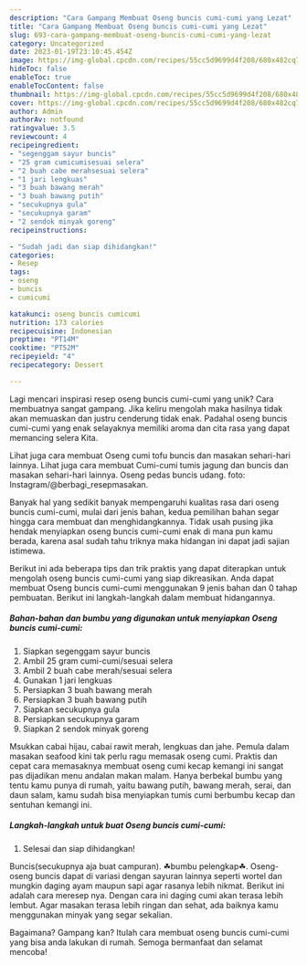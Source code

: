 ```yaml
---
description: "Cara Gampang Membuat Oseng buncis cumi-cumi yang Lezat"
title: "Cara Gampang Membuat Oseng buncis cumi-cumi yang Lezat"
slug: 693-cara-gampang-membuat-oseng-buncis-cumi-cumi-yang-lezat
category: Uncategorized
date: 2023-01-19T23:10:45.454Z
image: https://img-global.cpcdn.com/recipes/55cc5d9699d4f208/680x482cq70/oseng-buncis-cumi-cumi-foto-resep-utama.jpg
hideToc: false
enableToc: true
enableTocContent: false
thumbnail: https://img-global.cpcdn.com/recipes/55cc5d9699d4f208/680x482cq70/oseng-buncis-cumi-cumi-foto-resep-utama.jpg
cover: https://img-global.cpcdn.com/recipes/55cc5d9699d4f208/680x482cq70/oseng-buncis-cumi-cumi-foto-resep-utama.jpg
author: Admin
authorAv: notfound
ratingvalue: 3.5
reviewcount: 4
recipeingredient:
- "segenggam sayur buncis"
- "25 gram cumicumisesuai selera"
- "2 buah cabe merahsesuai selera"
- "1 jari lengkuas"
- "3 buah bawang merah"
- "3 buah bawang putih"
- "secukupnya gula"
- "secukupnya garam"
- "2 sendok minyak goreng"
recipeinstructions:

- "Sudah jadi dan siap dihidangkan!"
categories:
- Resep
tags:
- oseng
- buncis
- cumicumi

katakunci: oseng buncis cumicumi 
nutrition: 173 calories
recipecuisine: Indonesian
preptime: "PT14M"
cooktime: "PT52M"
recipeyield: "4"
recipecategory: Dessert

---
```





Lagi mencari inspirasi resep oseng buncis cumi-cumi yang unik? Cara membuatnya sangat gampang. Jika keliru mengolah maka hasilnya tidak akan memuaskan dan justru cenderung tidak enak. Padahal oseng buncis cumi-cumi yang enak selayaknya memiliki aroma dan cita rasa yang dapat memancing selera Kita.





Lihat juga cara membuat Oseng cumi tofu buncis dan masakan sehari-hari lainnya. Lihat juga cara membuat Cumi-cumi tumis jagung dan buncis dan masakan sehari-hari lainnya. Oseng pedas buncis udang. foto: Instagram/@berbagi_resepmasakan.

Banyak hal yang sedikit banyak mempengaruhi kualitas rasa dari oseng buncis cumi-cumi, mulai dari jenis bahan, kedua pemilihan bahan segar hingga cara membuat dan menghidangkannya. Tidak usah pusing jika hendak menyiapkan oseng buncis cumi-cumi enak di mana pun kamu berada, karena asal sudah tahu triknya maka hidangan ini dapat jadi sajian istimewa.






Berikut ini ada beberapa tips dan trik praktis yang dapat diterapkan untuk mengolah oseng buncis cumi-cumi yang siap dikreasikan. Anda dapat membuat Oseng buncis cumi-cumi menggunakan 9 jenis bahan dan 0 tahap pembuatan. Berikut ini langkah-langkah dalam membuat hidangannya.

<!--inarticleads1-->

##### Bahan-bahan dan bumbu yang digunakan untuk menyiapkan Oseng buncis cumi-cumi:

1. Siapkan segenggam sayur buncis
1. Ambil 25 gram cumi-cumi/sesuai selera
1. Ambil 2 buah cabe merah/sesuai selera
1. Gunakan 1 jari lengkuas
1. Persiapkan 3 buah bawang merah
1. Persiapkan 3 buah bawang putih
1. Siapkan secukupnya gula
1. Persiapkan secukupnya garam
1. Siapkan 2 sendok minyak goreng


Msukkan cabai hijau, cabai rawit merah, lengkuas dan jahe. Pemula dalam masakan seafood kini tak perlu ragu memasak oseng cumi. Praktis dan cepat cara memasaknya membuat oseng cumi kecap kemangi ini sangat pas dijadikan menu andalan makan malam. Hanya berbekal bumbu yang tentu kamu punya di rumah, yaitu bawang putih, bawang merah, serai, dan daun salam, kamu sudah bisa menyiapkan tumis cumi berbumbu kecap dan sentuhan kemangi ini. 

<!--inarticleads2-->

##### Langkah-langkah untuk buat Oseng buncis cumi-cumi:


1. Selesai dan siap dihidangkan!

Buncis(secukupnya aja buat campuran). ☘bumbu pelengkap☘. Oseng-oseng buncis dapat di variasi dengan sayuran lainnya seperti wortel dan mungkin daging ayam maupun sapi agar rasanya lebih nikmat. Berikut ini adalah cara meresep nya. Dengan cara ini daging cumi akan terasa lebih lembut. Agar masakan terasa lebih ringan dan sehat, ada baiknya kamu menggunakan minyak yang segar sekalian. 

Bagaimana? Gampang kan? Itulah cara membuat oseng buncis cumi-cumi yang bisa anda lakukan di rumah. Semoga bermanfaat dan selamat mencoba!
